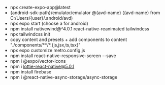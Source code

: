 - npx create-expo-app@latest
- {android-sdk-path}/emulator/emulator @{avd-name} ({avd-name} from C:/Users/{user}/.android/avd)
- npx expo start (choose a for android)
- npm install nativewind@^4.0.1 react-native-reanimated tailwindcss
- npx tailwindcss init
- copy content and presets + add components to content "./components/**/*.{js,jsx,ts,tsx}"
- npx expo customize metro.config.js
- npm install react-native-responsive-screen --save
- npm i @expo/vector-icons
- npm i lottie-react-native@5.0.1
- npm install firebase
- npm i @react-native-async-storage/async-storage
